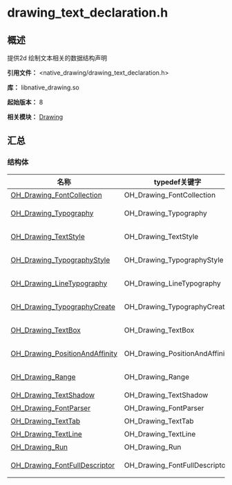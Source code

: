 # drawing_text_declaration.h
<!--Kit: ArkGraphics 2D-->
<!--Subsystem: Graphics-->
<!--Owner: @oh_wangxk; @gmiao522; @Lem0nC-->
<!--Designer: @liumingxiang-->
<!--Tester: @yhl0101-->
<!--Adviser: @ge-yafang-->
## 概述

提供2d 绘制文本相关的数据结构声明

**引用文件：** <native_drawing/drawing_text_declaration.h>

**库：** libnative_drawing.so

**起始版本：** 8

**相关模块：** [Drawing](capi-drawing.md)

## 汇总

### 结构体

| 名称 | typedef关键字 | 描述 |
| -- | -- | -- |
| [OH_Drawing_FontCollection](capi-drawing-oh-drawing-fontcollection.md) | OH_Drawing_FontCollection | 用于加载字体。 |
| [OH_Drawing_Typography](capi-drawing-oh-drawing-typography.md) | OH_Drawing_Typography | 用于管理排版的布局和显示等。 |
| [OH_Drawing_TextStyle](capi-drawing-oh-drawing-textstyle.md) | OH_Drawing_TextStyle | 用于管理字体颜色、装饰等。 |
| [OH_Drawing_TypographyStyle](capi-drawing-oh-drawing-typographystyle.md) | OH_Drawing_TypographyStyle | 用于管理排版风格，如文字方向等。 |
| [OH_Drawing_LineTypography](capi-drawing-oh-drawing-linetypography.md) | OH_Drawing_LineTypography | 用于从一段文字中提取单行数据进行排版。 |
| [OH_Drawing_TypographyCreate](capi-drawing-oh-drawing-typographycreate.md) | OH_Drawing_TypographyCreate | 用于创建[OH_Drawing_Typography](capi-drawing-oh-drawing-typography.md)。 |
| [OH_Drawing_TextBox](capi-drawing-oh-drawing-textbox.md) | OH_Drawing_TextBox | 用于接收文本框的矩形大小、方向和数量大小。 |
| [OH_Drawing_PositionAndAffinity](capi-drawing-oh-drawing-positionandaffinity.md) | OH_Drawing_PositionAndAffinity | 用于接收字体的位置和亲和性。 |
| [OH_Drawing_Range](capi-drawing-oh-drawing-range.md) | OH_Drawing_Range | 用于接收字体的起始位置和结束位置。 |
| [OH_Drawing_TextShadow](capi-drawing-oh-drawing-textshadow.md) | OH_Drawing_TextShadow | 用于管理文本阴影。 |
| [OH_Drawing_FontParser](capi-drawing-oh-drawing-fontparser.md) | OH_Drawing_FontParser | 用来解析系统字体文件。 |
| [OH_Drawing_TextTab](capi-drawing-oh-drawing-texttab.md) | OH_Drawing_TextTab | 用于管理文本制表符。 |
| [OH_Drawing_TextLine](capi-drawing-oh-drawing-textline.md) | OH_Drawing_TextLine | 用于管理文本行。 |
| [OH_Drawing_Run](capi-drawing-oh-drawing-run.md) | OH_Drawing_Run | 用于管理文本渲染单元。 |
| [OH_Drawing_FontFullDescriptor](capi-drawing-oh-drawing-fontfulldescriptor.md) | OH_Drawing_FontFullDescriptor | 用于描述字体的详细信息，即字体描述符。 |